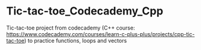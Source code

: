 # Tic-tac-toe_Codecademy_Cpp

Tic-tac-toe project from codecademy (C++ course: https://www.codecademy.com/courses/learn-c-plus-plus/projects/cpp-tic-tac-toe) to practice functions, loops and vectors
